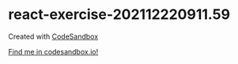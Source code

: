 # react-exercise-202112220911.59

Created with [CodeSandbox](https://codesandbox.io/s/react-exercises-1l292)

[Find me in codesandbox.io!](https://codesandbox.io/s/react-exercises-1l292)
